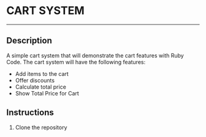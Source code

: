 # CART SYSTEM

---

## Description

A simple cart system that will demonstrate the cart features with Ruby Code.
The cart system will have the following features:
- Add items to the cart
- Offer discounts
- Calculate total price
- Show Total Price for Cart


## Instructions
1. Clone the repository
